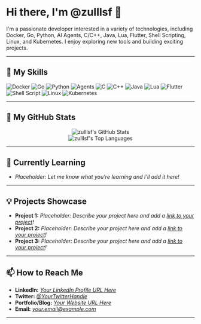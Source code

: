 # Hi there, I'm @zulllsf 👋

I'm a passionate developer interested in a variety of technologies, including Docker, Go, Python, AI Agents, C/C++, Java, Lua, Flutter, Shell Scripting, Linux, and Kubernetes. I enjoy exploring new tools and building exciting projects.

---

## 🚀 My Skills

<p align="left">
  <img src="https://img.shields.io/badge/Docker-2496ED?style=for-the-badge&logo=docker&logoColor=white" alt="Docker"/>
  <img src="https://img.shields.io/badge/Go-00ADD8?style=for-the-badge&logo=go&logoColor=white" alt="Go"/>
  <img src="https://img.shields.io/badge/Python-3776AB?style=for-the-badge&logo=python&logoColor=white" alt="Python"/>
  <img src="https://img.shields.io/badge/Agents-0078D4?style=for-the-badge&text=Agents" alt="Agents"/>
  <img src="https://img.shields.io/badge/C-A8B9CC?style=for-the-badge&logo=c&logoColor=black" alt="C"/>
  <img src="https://img.shields.io/badge/C%2B%2B-00599C?style=for-the-badge&logo=cplusplus&logoColor=white" alt="C++"/>
  <img src="https://img.shields.io/badge/Java-ED8B00?style=for-the-badge&logo=openjdk&logoColor=white" alt="Java"/>
  <img src="https://img.shields.io/badge/Lua-2C2D72?style=for-the-badge&logo=lua&logoColor=white" alt="Lua"/>
  <img src="https://img.shields.io/badge/Flutter-02569B?style=for-the-badge&logo=flutter&logoColor=white" alt="Flutter"/>
  <img src="https://img.shields.io/badge/Shell_Script-121011?style=for-the-badge&logo=gnu-bash&logoColor=white" alt="Shell Script"/>
  <img src="https://img.shields.io/badge/Linux-FCC624?style=for-the-badge&logo=linux&logoColor=black" alt="Linux"/>
  <img src="https://img.shields.io/badge/Kubernetes-326CE5?style=for-the-badge&logo=kubernetes&logoColor=white" alt="Kubernetes"/>
</p>

---

## 🔧 My GitHub Stats

<p align="center">
  <img src="https://github-readme-stats.vercel.app/api?username=zulllsf&show_icons=true&theme=radical" alt="zulllsf's GitHub Stats"/>
  <br/>
  <img src="https://github-readme-stats.vercel.app/api/top-langs/?username=zulllsf&layout=compact&theme=radical" alt="zulllsf's Top Languages"/>
</p>

---

## 🌱 Currently Learning

*   *Placeholder: Let me know what you're learning and I'll add it here!*

---

## 💡 Projects Showcase

*   **Project 1:** *Placeholder: Describe your project here and add a [link to your project](#)!*
*   **Project 2:** *Placeholder: Describe your project here and add a [link to your project](#)!*
*   **Project 3:** *Placeholder: Describe your project here and add a [link to your project](#)!*

---

## 📫 How to Reach Me

*   **LinkedIn:** *[Your LinkedIn Profile URL Here](#)*
*   **Twitter:** *[@YourTwitterHandle](#)*
*   **Portfolio/Blog:** *[Your Website URL Here](#)*
*   **Email:** *[your.email@example.com](#)*

---

<!---
zulllsf/zulllsf is a ✨ special ✨ repository because its `README.md` (this file) appears on your GitHub profile.
You can click the Preview link to take a look at your changes.
--->
